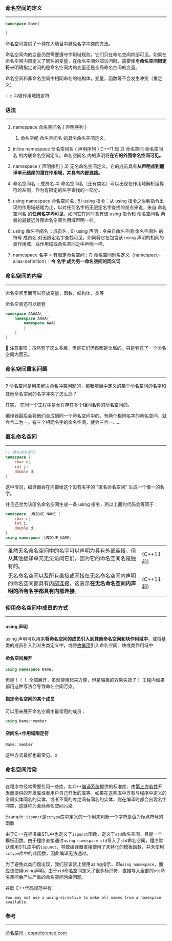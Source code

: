 ### 命名空间的定义
---
```cpp
namespace Name{

}
```
命名空间提供了一种在大项目中避免名字冲突的方法。

命名空间内的变量仍然需要遵守作用域规则，它们只在命名空间内部可见。如果在命名空间内部定义了同名的变量，在命名空间外部访问时，需要使用**命名空间限定符**来明确指定访问的是命名空间内的变量还是全局命名空间的变量。

命名空间和非命名空间中相同命名的结构体，变量，函数等不会发生冲突（重定义）

💡 :: 叫做作用域限定符

### 语法
---
1.  namespace 命名空间名 { 声明序列 } 
	1) 命名空间 命名空间名 的具名命名空间定义。
 
2.  inline namespace 命名空间名 { 声明序列 }  C++11 起
	2) 命名空间 命名空间名 的内联命名空间定义。命名空间名 内的声明将**在它的外围命名空间可见。**
 
3.  namespace { 声明序列 } 
	3) 无名命名空间定义。它的成员具有**从声明点到翻译单元结尾的潜在作用域，并具有内部连接。**
 
4.  命名空间名 :: 成员名
	4) 命名空间名（还有类名）可以出现在作用域解析运算符的左侧，作为有限定的名字查找的一部分。
 
5.  using namespace 命名空间名 ; 
	5) using 指令：从 using 指令之后到指令出现的作用域结尾为止，以对任何名字的无限定名字查找的视点来说，来自 命名空间名 的**任何名字均可见**，如同它在同时含有该 using 指令和 命名空间名 两者的最接近外围命名空间作用域声明一样。
 
6.  using 命名空间名 :: 成员名 ; 
	6) using 声明：令来自命名空间 命名空间名 的符号 成员名 对无限定名字查找可见，如同将它在包含该 using 声明的相同的类作用域、块作用域或命名空间之中声明一样。
 
7.  namespace 名字 = 有限定命名空间 ; 
	7) 命名空间别名定义（namespace-alias-definition）：**令 名字 成为另一命名空间的同义词**


### 命名空间的内容
---
命名空间里面可以存放变量，函数，结构体，类等

命名空间还可以嵌套
```cpp
namespace AAAAA{
	namespace AAAA{
        namespace AAA{
        }	
	}
}
```

📌 注意事项：虽然套了这么多层，但是它们仍然都是全局的，只是套在了一个命名空间内而已。

### 命名空间重名问题
---
❓ 命名空间是用来解决命名冲突问题的，那我项目中定义的某个命名空间的名字和其他命名空间的名字冲突了怎么办？

其实， 在同一个工程中是允许存在多个相同名称的命名空间的。

编译器最后会将他们合成到同一个命名空间中的。有两个相同名字的命名空间，就会合二为一。有三个相同名字的命名空间，就会三合一……

### 匿名命名空间
---
```cpp
// 匿名命名空间
namespace {
	char c;
	int i;
	double d;
}
```

这种情况，编译器会在内部给这个没有名字的 "匿名命名空间" 生成一个惟一的名字。

并且还会为该匿名命名空间生成一条 using 指令，所以上面的代码会等同于：
```cpp
namespace _UNIQUE_NAME {
	char c;
	int i;
	double d;
}
using namespace _UNIQUE_NAME;
```

|   |   |
|---|---|
|虽然无名命名空间中的名字可以声明为具有外部连接，但从其他翻译单元无法访问它们，因为它的命名空间名是独有的。|(C++11 前)|
|无名命名空间以及所有直接或间接在无名命名空间内声明的命名空间都具有[内部连接](https://zh.cppreference.com/w/cpp/language/storage_duration#.E8.BF.9E.E6.8E.A5 "cpp/language/storage duration")，这表示**在无名命名空间内声明的所有名字都具有内部连接**。|(C++11 起)|


### 使用命名空间中成员的方式
---
#### using 声明
using 声明可以用来**将命名空间的成员引入到其他命名空间和块作用域中**，或将基类的成员引入到派生类定义中，或将[枚举项](https://zh.cppreference.com/w/cpp/language/enum "cpp/language/enum")引入命名空间、块或类作用域中



#### 命名空间展开
```cpp
using namespace Name;
```

但是！！！ 全部展开，虽然使用起来方便，但是隔离的效果失效了！ 工程内如果都用这种写法会导致命名空间污染。

#### 指定命名空间的某个成员
可以用来展开命名空间中最常用的成员：
```cpp
using Name::member
```

#### 空间名+作用域限定符
```cpp
Name::member
```

这种方式最好也最常见。o

### 命名空间污染
---
在程序中经常需要引用一些库，如C++[编译系统](https://baike.baidu.com/item/%E7%BC%96%E8%AF%91%E7%B3%BB%E7%BB%9F?fromModule=lemma_inlink)提供的标准库、由[第三方软件](https://baike.baidu.com/item/%E7%AC%AC%E4%B8%89%E6%96%B9%E8%BD%AF%E4%BB%B6?fromModule=lemma_inlink)开发商提供的开发库或者用户自己开发的库等。如果在这些库中含有与程序中定义的全局实体同名的实体，或者不同的库之间有同名的实体，则在编译时都会出现名字冲突，这就称为全局命名空间污染

Example:
`ispunct`是`cctype`库中定义的一个用来判断一个字符是否为标点符号的函数

由于C++在标准库STL中也定义了`ispunct`函数，定义于`std`命名空间，且是一个模板函数。由于程序直接通过`using namespace std`导入了`std`命名空间，程序默认使用STL库中的`ispunct`，导致编译器直接使用了未特化的模板函数，并未使用`cctype`库中的此函数，因此编译无法通过。

为了避免此类问题出现，我们应该禁止使用using指示，即`using namespace`，而应该使用using声明。由于`std`命名空间定义了很多标识符，直接导入全部的`std`命名空间会产生严重的命名空间污染问题。

谷歌 C++代码规范中有：
```
You may not use a using-directive to make all names from a namespace available.
```

### 参考
---
[命名空间 - cppreference.com](https://zh.cppreference.com/w/cpp/language/namespace)
